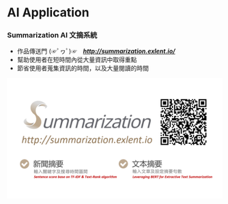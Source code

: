 # AI Application
### Summarization AI 文摘系統 
- 作品傳送門 (☞ﾟヮﾟ)☞　***http://summarization.exlent.io/***
- 幫助使用者在短時間內從大量資訊中取得重點
- 節省使用者蒐集資訊的時間，以及大量閱讀的時間

![link](link.png)
